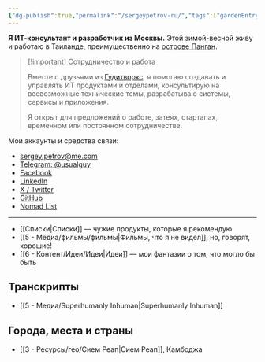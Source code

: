 ```yaml
---
{"dg-publish":true,"permalink":"/sergeypetrov-ru/","tags":["gardenEntry"]}
---
```


**Я ИТ-консультант и разработчик из Москвы.** Этой зимой-весной живу и работаю в Таиланде, преимущественно на [острове Панган](https://maps.app.goo.gl/EqPoDE6aLEPnmyEL6).

> [!important] Сотрудничество и работа
> 
> Вместе с друзьями из [Гудитворкс](https://goodit.works), я помогаю создавать и управлять ИТ продуктами и отделами, консультирую на всевозможные технические темы, разрабатываю системы, сервисы и приложения. 
> 
> Я открыт для предложений о работе, затеях, стартапах, временном или постоянном сотрудничестве. 

Мои аккаунты и средства связи:
- [sergey.petrov@me.com](mailto:sergey.petrov@me.com)
- [Telegram: @usualguy](https://t.me/usualguy)
- [Facebook](https://facebook.com/neoromantic)
- [LinkedIn](https://linkedin.com/in/sspetrov)
- [X / Twitter](https://x.com/neoromantic) 
- [GitHub](https://github.com/neoromantic)
- [Nomad List](https://nomadlist.com/@neoromantic)
---
- [[Списки\|Списки]] — чужие продукты, которые я рекомендую
- [[5 - Медиа/фильмы/фильмы\|Фильмы, что я не видел]], но, говорят, хорошие!
- [[6 - Контент/Идеи/Идеи\|Идеи]] — мои фантазии о том, что могло бы быть 
## Транскрипты
- [[5 - Медиа/Superhumanly Inhuman\|Superhumanly Inhuman]]
## Города, места и страны
- [[3 - Ресурсы/гео/Сием Реап\|Сием Реап]], Камбоджа

